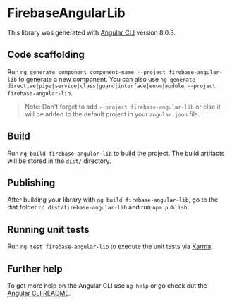 # FirebaseAngularLib

This library was generated with [Angular CLI](https://github.com/angular/angular-cli) version 8.0.3.

## Code scaffolding

Run `ng generate component component-name --project firebase-angular-lib` to generate a new component. You can also use `ng generate directive|pipe|service|class|guard|interface|enum|module --project firebase-angular-lib`.
> Note: Don't forget to add `--project firebase-angular-lib` or else it will be added to the default project in your `angular.json` file. 

## Build

Run `ng build firebase-angular-lib` to build the project. The build artifacts will be stored in the `dist/` directory.

## Publishing

After building your library with `ng build firebase-angular-lib`, go to the dist folder `cd dist/firebase-angular-lib` and run `npm publish`.

## Running unit tests

Run `ng test firebase-angular-lib` to execute the unit tests via [Karma](https://karma-runner.github.io).

## Further help

To get more help on the Angular CLI use `ng help` or go check out the [Angular CLI README](https://github.com/angular/angular-cli/blob/master/README.md).
